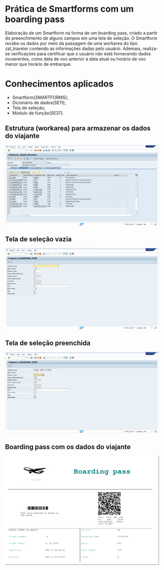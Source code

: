 # Prática de Smartforms com um boarding pass
Elaboração de um Smartform na forma de um boarding pass, criado a partir do preenchimento de alguns campos em uma tela de seleção. O Smartform recebe os dados por meio da passagem de uma workarea do tipo zst_traveler contendo as informações dadas pelo usuário. Ademais, realiza-se verificações para certificar que o usuário não está fornecendo dados incoerentes, como data de voo anterior à data atual ou horário de voo menor que horário de embarque. 

# Conhecimentos aplicados
- Smartform(SMARTFORMS);
- Dicionário de dados(SE11);
- Tela de seleção;
- Módulo de função(SE37).

 ## Estrutura (workarea) para armazenar os dados do viajante
![Estrutura(workarea) para armazenar os dados do viajante](https://raw.githubusercontent.com/Rafael-Ienne/boarding_pass.abap/main/img/traveler_structure.png)
## Tela de seleção vazia
![Tela de seleção vazia](https://raw.githubusercontent.com/Rafael-Ienne/boarding_pass.abap/main/img/empty_selection_screen.png)
## Tela de seleção preenchida
![Tela de seleção preenchida](https://raw.githubusercontent.com/Rafael-Ienne/boarding_pass.abap/main/img/filled_selection_screen.png)
## Boarding pass com os dados do viajante
![Boarding pass com os dados do viajante](https://raw.githubusercontent.com/Rafael-Ienne/boarding_pass.abap/main/img/final_boarding_pass.png)



